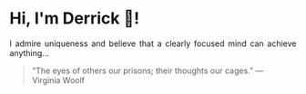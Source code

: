 # Hi, I'm Derrick 👋!
<p align="justify">I admire uniqueness and believe that a clearly focused mind can achieve anything...</p> 
<!-- #quote-start -->
<blockquote>&ldquo;The eyes of others our prisons; their thoughts our cages.&rdquo; &mdash; <footer>Virginia Woolf</footer></blockquote>
<!-- #quote-end -->
